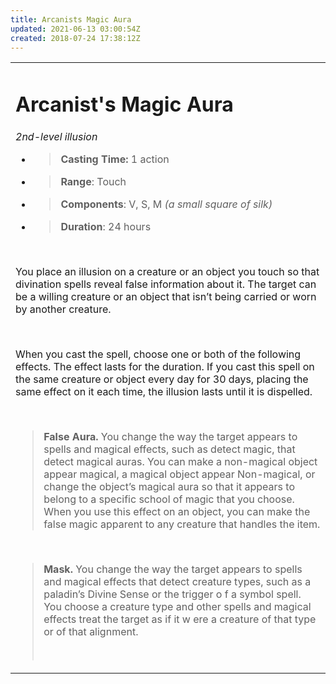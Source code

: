 ```yaml
---
title: Arcanists Magic Aura
updated: 2021-06-13 03:00:54Z
created: 2018-07-24 17:38:12Z
---
```


<table><tbody><tr class="odd"><td><h1 id="arcanists-magic-aura"><strong>Arcanist's Magic Aura</strong></h1><p><em>2nd-level illusion</em></p><ul><li><blockquote><p><strong>Casting Time:</strong> 1 action</p></blockquote></li><li><blockquote><p><strong>Range</strong>: Touch</p></blockquote></li><li><blockquote><p><strong>Components</strong>: V, S, M <em>(a small square of silk)</em></p></blockquote></li><li><blockquote><p><strong>Duration</strong>: 24 hours</p></blockquote></li></ul><p> </p><p>You place an illusion on a creature or an object you touch so that divination spells reveal false information about it. The target can be a willing creature or an object that isn’t being carried or worn by another creature.</p><p> </p><p>When you cast the spell, choose one or both of the following effects. The effect lasts for the duration. If you cast this spell on the same creature or object every day for 30 days, placing the same effect on it each time, the illusion lasts until it is dispelled.</p><p> </p><blockquote><p><strong>False Aura.</strong> You change the way the target appears to spells and magical effects, such as detect magic, that detect magical auras. You can make a non-magical object appear magical, a magical object appear Non-magical, or change the object’s magical aura so that it appears to belong to a specific school of magic that you choose. When you use this effect on an object, you can make the false magic apparent to any creature that handles the item.</p></blockquote><p> </p><blockquote><p><strong>Mask.</strong> You change the way the target appears to spells and magical effects that detect creature types, such as a paladin’s Divine Sense or the trigger o f a symbol spell. You choose a creature type and other spells and magical effects treat the target as if it w ere a creature of that type or of that alignment.</p><p> </p></blockquote></td></tr></tbody></table>
